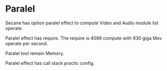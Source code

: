 # Paralel

Secane has option paralel effect to compute
Video and Audio module list operate.

Paralel effect has require.
The require is 4096 compute with 930 giga Mov operate
per second.

Paralel tool remain Memory.

Paralel effect has call stack practic config.